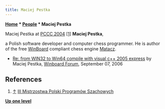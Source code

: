 ```yaml
---
title: Maciej Pestka
---
```

**[Home](Home "Home") \* [People](People "People") \* Maciej Pestka**



 [](http://mpps.maciej.szmit.info/mpps-3/) Maciej Pestka at [PCCC 2004](PCCC_2004 "PCCC 2004") <a id="cite-note-1" href="#cite-ref-1">[1]</a> 
**Maciej Pestka**,  

a Polish software developer and computer chess programmer. He is author of the free [WinBoard](WinBoard "WinBoard") compliant chess engine [Matacz](Matacz "Matacz"). 






* [Re: from WIN32 to Win64 compile with visual c++ 2005 express](http://www.open-aurec.com/wbforum/viewtopic.php?f=4&t=5537&start=10) by Maciej Pestka, [Winboard Forum](Computer_Chess_Forums "Computer Chess Forums"), September 07, 2006


## References


1. <a id="cite-ref-1" href="#cite-note-1">↑</a> [III Mistrzostwa Polski Programów Szachowych](http://mpps.maciej.szmit.info/mpps-3/)

**[Up one level](People "People")**







 
